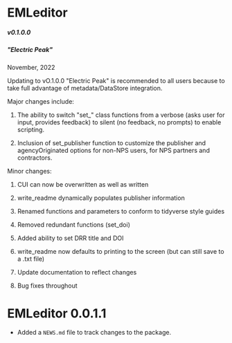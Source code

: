 # EMLeditor 

##### v0.1.0.0
##### "Electric Peak"
November, 2022

Updating to vO.1.0.0 "Electric Peak" is recommended to all users because to take full advantage of metadata/DataStore integration.

Major changes include:

1) The ability to switch "set_" class functions from a verbose (asks user for input, provides feedback) to silent (no feedback, no prompts) to enable scripting.

2) Inclusion of set_publisher function to customize the publisher and agencyOriginated options for non-NPS users, for NPS partners and contractors.

Minor changes:

1) CUI can now be overwritten as well as written

2) write_readme dynamically populates publisher information

3) Renamed functions and parameters to conform to tidyverse style guides

4) Removed redundant functions (set_doi)

5) Added ability to set DRR title and DOI

6) write_readme now defaults to printing to the screen (but can still save to a .txt file)

7) Update documentation to reflect changes

8) Bug fixes throughout 



# EMLeditor 0.0.1.1

* Added a `NEWS.md` file to track changes to the package.
